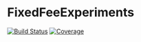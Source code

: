 # FixedFeeExperiments

[![Build Status](https://github.com/tjdiamandis/FixedFeeExperiments.jl/actions/workflows/CI.yml/badge.svg?branch=main)](https://github.com/tjdiamandis/FixedFeeExperiments.jl/actions/workflows/CI.yml?query=branch%3Amain)
[![Coverage](https://codecov.io/gh/tjdiamandis/FixedFeeExperiments.jl/branch/main/graph/badge.svg)](https://codecov.io/gh/tjdiamandis/FixedFeeExperiments.jl)
